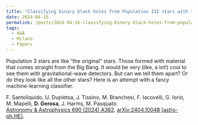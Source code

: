 ```yaml
---
title: "Classifying binary black holes from Population III stars with the Einstein Telescope: a machine-learning approach"
date: 2024-04-16
permalink: /posts/2024-04-16-classifying-binary-black-holes-from-population-iii-stars-with-the-einstein-telescope-a-machine-learning-approach
tags:
  - A&A
  - Milano
  - Papers
---
```


Population 3 stars are like “the original” stars. Those formed with material that comes straight from the Big Bang. It would be very (like, a lot!) cool to see them with gravitational-wave detectors. But can we tell them apart? Or do they look like all the other stars? Here is an attempt with a fancy machine-learning classifier.

F. Santoliquido, U. Dupletsa, J. Tissino, M. Branchesi, F. Iacovelli, G. Iorio, M. Mapelli, **D. Gerosa**, J. Harms, M. Pasquato.\
[Astronomy & Astrophysics 690 (2024) A362](https://doi.org/10.1051/0004-6361/202450381). [arXiv:2404.10048 [astro-ph.HE]](https://arxiv.org/abs/2404.10048).